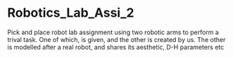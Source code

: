 # Robotics_Lab_Assi_2
Pick and place robot lab assignment using two robotic arms to perform a trival task.
One of which, is given, and the other is created by us.
The other is modelled after a real robot, and shares its aesthetic, D-H parameters etc
